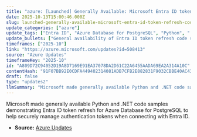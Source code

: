 ```yaml
---
title: "azure: [Launched] Generally Available: Microsoft Entra ID token refresh code samples in Python and .NET"
date: 2025-10-13T15:00:46.000Z
slug: launched-generally-available-microsoft-entra-id-token-refresh-code-samples-in-python-and-net
update_categories: ["azure"]
update_tags: ["Entra ID", "Azure Database for PostgreSQL", "Python", ".NET", "Authentication", "Token Refresh", "Security", "GA"]
update_bullets: ["General availability of Entra ID token refresh code samples in Python and .NET.", "Samples target Azure Database for PostgreSQL connections that use Entra ID authentication.", "Designed to securely manage access tokens and implement token refresh flows for long-running connections.", "Intended to simplify implementing best-practice authentication in applications using PostgreSQL on Azure.", "Details and code are published on the Azure updates page and associated documentation/repository."]
timeframes: ["2025-10"]
link: "https://azure.microsoft.com/updates?id=508413"
source: "Azure Updates"
timeframeKey: "2025-10"
id: "A809D72C94052D19A8D7169E91EA37078DA2D61C22A6455AADA69EA2A314A10C"
contentHash: "91F07BB92E0CDFA449402314081ADB7CFB2E882831F9032CBBE40AC43ABBEFC7"
draft: false
type: "updates2"
llmSummary: "Microsoft made generally available Python and .NET code samples demonstrating Entra ID token refresh for Azure Database for PostgreSQL to help securely manage authentication tokens when connecting with Entra ID."
---
```


Microsoft made generally available Python and .NET code samples demonstrating Entra ID token refresh for Azure Database for PostgreSQL to help securely manage authentication tokens when connecting with Entra ID.

- **Source:** [Azure Updates](https://azure.microsoft.com/updates?id=508413)
